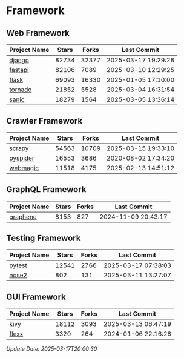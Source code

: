 # Framework

## Web Framework
| Project Name | Stars | Forks | Last Commit |
| ------------ | ----- | ----- | ----------- |
| [django](https://github.com/django/django) | 82734 | 32377 | 2025-03-17 19:29:28 |
| [fastapi](https://github.com/fastapi/fastapi) | 82106 | 7089 | 2025-03-10 12:29:25 |
| [flask](https://github.com/pallets/flask) | 69093 | 16330 | 2025-01-05 17:10:00 |
| [tornado](https://github.com/tornadoweb/tornado) | 21852 | 5528 | 2025-03-04 16:31:54 |
| [sanic](https://github.com/sanic-org/sanic) | 18279 | 1564 | 2025-03-05 13:36:14 |

## Crawler Framework
| Project Name | Stars | Forks | Last Commit |
| ------------ | ----- | ----- | ----------- |
| [scrapy](https://github.com/scrapy/scrapy) | 54563 | 10709 | 2025-03-15 19:33:10 |
| [pyspider](https://github.com/binux/pyspider) | 16553 | 3686 | 2020-08-02 17:34:20 |
| [webmagic](https://github.com/code4craft/webmagic) | 11518 | 4175 | 2025-02-13 14:51:12 |

## GraphQL Framework
| Project Name | Stars | Forks | Last Commit |
| ------------ | ----- | ----- | ----------- |
| [graphene](https://github.com/graphql-python/graphene) | 8153 | 827 | 2024-11-09 20:43:17 |

## Testing Framework
| Project Name | Stars | Forks | Last Commit |
| ------------ | ----- | ----- | ----------- |
| [pytest](https://github.com/pytest-dev/pytest) | 12541 | 2766 | 2025-03-17 07:38:03 |
| [nose2](https://github.com/nose-devs/nose2) | 802 | 131 | 2025-03-11 13:27:07 |

## GUI Framework
| Project Name | Stars | Forks | Last Commit |
| ------------ | ----- | ----- | ----------- |
| [kivy](https://github.com/kivy/kivy) | 18112 | 3093 | 2025-03-13 06:47:19 |
| [flexx](https://github.com/flexxui/flexx) | 3320 | 264 | 2024-01-06 22:16:26 |

*Update Date: 2025-03-17T20:00:30*